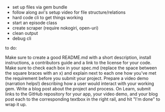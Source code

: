 - set up files via gem bundle <enter name>
- follow along avi's setup video for file structure/relations
- hard code cli to get things working
- start an episode class
- create scraper (require nokogiri, open-uri)
- clean output
- debug cli

to do:

Make sure to create a good README.md with a short description, install instructions, a contributors guide and a link to the license for your code.
Make sure to check each box in your spec.md (replace the space between the square braces with an x) and explain next to each one how you've met the requirement before you submit your project.
Prepare a video demo (narration helps!) describing how a user would interact with your working gem.
Write a blog post about the project and process.
On Learn, submit links to the GitHub repository for your app, your video demo, and your blog post each to the corresponding textbox in the right rail, and hit "I'm done" to wrap it up.

